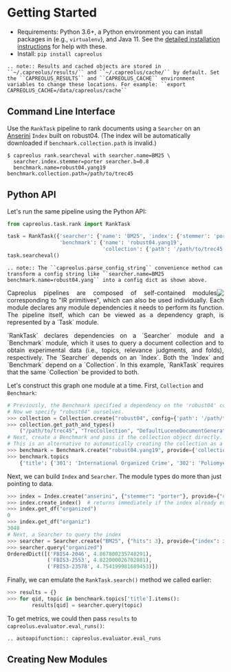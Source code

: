 # Getting Started

- Requirements: Python 3.6+, a Python environment you can install packages in (e.g., `virtualenv`), and Java 11. See the [detailed installation instructions](installation) for help with these.
- Install: `pip install capreolus`

```eval_rst
.. note:: Results and cached objects are stored in ``~/.capreolus/results/`` and ``~/.capreolus/cache/`` by default. Set the ``CAPREOLUS_RESULTS`` and ``CAPREOLUS_CACHE`` environment variables to change these locations. For example: ``export CAPREOLUS_CACHE=/data/capreolus/cache``
```

## Command Line Interface

Use the `RankTask` pipeline to rank documents using a `Searcher` on an [Anserini](https://anserini.io) `Index` built on robust04. (The index will be automatically downloaded if `benchmark.collection.path` is invalid.)
```
$ capreolus rank.searcheval with searcher.name=BM25 \
  searcher.index.stemmer=porter searcher.b=0.8
  benchmark.name=robust04.yang19 benchmark.collection.path=/path/to/trec45
```

## Python API

Let's run the same pipeline using the Python API:
```python
from capreolus.task.rank import RankTask

task = RankTask({'searcher': {'name': 'BM25', 'index': {'stemmer': 'porter'}, 'b': '0.8'},
                 'benchmark': {'name': 'robust04.yang19',
                               'collection': {'path': '/path/to/trec45'}}})
task.searcheval()
```

```eval_rst
.. note:: The ``capreolus.parse_config_string`` convenience method can transform a config string like ``searcher.name=BM25 benchmark.name=robust04.yang`` into a config dict as shown above.
```

<img style="float: right" src="_static/ranktask.png">


<p style="text-align: justify">
Capreolus pipelines are composed of self-contained modules corresponding to "IR primitives", which can also be used individually. Each module declares any module dependencies it needs to perform its function. The pipeline itself, which can be viewed as a dependency graph, is represented by a `Task` module.
</p>

<p style="text-align: justify">
`RankTask` declares dependencies on a `Searcher` module and a `Benchmark` module, which it uses to query a document collection and to obtain experimental data (i.e., topics, relevance judgments, and folds), respectively. The `Searcher` depends on an `Index`. Both the `Index` and `Benchmark` depend on a `Collection`. In this example, `RankTask` requires that the same `Collection` be provided to both.
</p>

Let's construct this graph one module at a time. First, `Collection` and `Benchmark`:
```python
# Previously, the Benchmark specified a dependency on the 'robust04' collection specifically.
# Now we specify "robust04" ourselves.
>>> collection = Collection.create("robust04", config={'path': '/path/to/trec45'})
>>> collection.get_path_and_types()
    ("/path/to/trec45", "TrecCollection", "DefaultLuceneDocumentGenerator")
# Next, create a Benchmark and pass it the collection object directly.
# This is an alternative to automatically creating the collection as a dependency.
>>> benchmark = Benchmark.create("robust04.yang19", provide={'collection': collection})
>>> benchmark.topics
    {'title': {'301': 'International Organized Crime', '302': 'Poliomyelitis and Post-Polio', ... }
```

Next, we can build `Index` and `Searcher`. The module types do more than just pointing to data.
```python
>>> index = Index.create("anserini", {"stemmer": "porter"}, provide={"collection": collection})
>>> index.create_index()  # returns immediately if the index already exists
>>> index.get_df("organized")
0
>>> index.get_df("organiz")
3048
# Next, a Searcher to query the index
>>> searcher = Searcher.create("BM25", {"hits": 3}, provide={"index": index})
>>> searcher.query("organized")
OrderedDict([('FBIS4-2046', 4.867800235748291),
             ('FBIS3-2553', 4.822000026702881),
             ('FBIS3-23578', 4.754199981689453)])
```

Finally, we can emulate the `RankTask.search()` method we called earlier:
```python
>>> results = {}
>>> for qid, topic in benchmark.topics['title'].items():
        results[qid] = searcher.query(topic)
```
To get metrics, we could then pass `results` to `capreolus.evaluator.eval_runs()`:
``` eval_rst
.. autoapifunction:: capreolus.evaluator.eval_runs
```


## Creating New Modules
